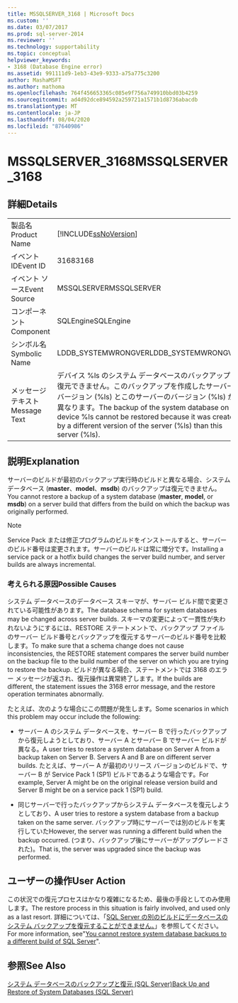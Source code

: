 ```yaml
---
title: MSSQLSERVER_3168 | Microsoft Docs
ms.custom: ''
ms.date: 03/07/2017
ms.prod: sql-server-2014
ms.reviewer: ''
ms.technology: supportability
ms.topic: conceptual
helpviewer_keywords:
- 3168 (Database Engine error)
ms.assetid: 991111d9-1eb3-43e9-9333-a75a775c3200
author: MashaMSFT
ms.author: mathoma
ms.openlocfilehash: 764f456653365c085e9f756a749910bbd03b4259
ms.sourcegitcommit: ad4d92dce894592a259721a1571b1d8736abacdb
ms.translationtype: MT
ms.contentlocale: ja-JP
ms.lasthandoff: 08/04/2020
ms.locfileid: "87640986"
---
```

# <a name="mssqlserver_3168"></a><span data-ttu-id="6af2e-102">MSSQLSERVER_3168</span><span class="sxs-lookup"><span data-stu-id="6af2e-102">MSSQLSERVER_3168</span></span>
    
## <a name="details"></a><span data-ttu-id="6af2e-103">詳細</span><span class="sxs-lookup"><span data-stu-id="6af2e-103">Details</span></span>  
  
|||  
|-|-|  
|<span data-ttu-id="6af2e-104">製品名</span><span class="sxs-lookup"><span data-stu-id="6af2e-104">Product Name</span></span>|[!INCLUDE[ssNoVersion](../../includes/ssnoversion-md.md)]|  
|<span data-ttu-id="6af2e-105">イベント ID</span><span class="sxs-lookup"><span data-stu-id="6af2e-105">Event ID</span></span>|<span data-ttu-id="6af2e-106">3168</span><span class="sxs-lookup"><span data-stu-id="6af2e-106">3168</span></span>|  
|<span data-ttu-id="6af2e-107">イベント ソース</span><span class="sxs-lookup"><span data-stu-id="6af2e-107">Event Source</span></span>|<span data-ttu-id="6af2e-108">MSSQLSERVER</span><span class="sxs-lookup"><span data-stu-id="6af2e-108">MSSQLSERVER</span></span>|  
|<span data-ttu-id="6af2e-109">コンポーネント</span><span class="sxs-lookup"><span data-stu-id="6af2e-109">Component</span></span>|<span data-ttu-id="6af2e-110">SQLEngine</span><span class="sxs-lookup"><span data-stu-id="6af2e-110">SQLEngine</span></span>|  
|<span data-ttu-id="6af2e-111">シンボル名</span><span class="sxs-lookup"><span data-stu-id="6af2e-111">Symbolic Name</span></span>|<span data-ttu-id="6af2e-112">LDDB_SYSTEMWRONGVER</span><span class="sxs-lookup"><span data-stu-id="6af2e-112">LDDB_SYSTEMWRONGVER</span></span>|  
|<span data-ttu-id="6af2e-113">メッセージ テキスト</span><span class="sxs-lookup"><span data-stu-id="6af2e-113">Message Text</span></span>|<span data-ttu-id="6af2e-114">デバイス %ls のシステム データベースのバックアップは復元できません。このバックアップを作成したサーバーのバージョン (%ls) とこのサーバーのバージョン (%ls) が異なります。</span><span class="sxs-lookup"><span data-stu-id="6af2e-114">The backup of the system database on the device %ls cannot be restored because it was created by a different version of the server (%ls) than this server (%ls).</span></span>|  
  
## <a name="explanation"></a><span data-ttu-id="6af2e-115">説明</span><span class="sxs-lookup"><span data-stu-id="6af2e-115">Explanation</span></span>  
 <span data-ttu-id="6af2e-116">サーバーのビルドが最初のバックアップ実行時のビルドと異なる場合、システム データベース (**master**、**model**、**msdb**) のバックアップは復元できません。</span><span class="sxs-lookup"><span data-stu-id="6af2e-116">You cannot restore a backup of a system database (**master**, **model**, or **msdb**) on a server build that differs from the build on which the backup was originally performed.</span></span>  
  
> [!NOTE]  
>  <span data-ttu-id="6af2e-117">Service Pack または修正プログラムのビルドをインストールすると、サーバーのビルド番号は変更されます。サーバーのビルドは常に増分です。</span><span class="sxs-lookup"><span data-stu-id="6af2e-117">Installing a service pack or a hotfix build changes the server build number, and server builds are always incremental.</span></span>  
  
### <a name="possible-causes"></a><span data-ttu-id="6af2e-118">考えられる原因</span><span class="sxs-lookup"><span data-stu-id="6af2e-118">Possible Causes</span></span>  
 <span data-ttu-id="6af2e-119">システム データベースのデータベース スキーマが、サーバー ビルド間で変更されている可能性があります。</span><span class="sxs-lookup"><span data-stu-id="6af2e-119">The database schema for system databases may be changed across server builds.</span></span> <span data-ttu-id="6af2e-120">スキーマの変更によって一貫性が失われないようにするには、RESTORE ステートメントで、バックアップ ファイルのサーバー ビルド番号とバックアップを復元するサーバーのビルド番号を比較します。</span><span class="sxs-lookup"><span data-stu-id="6af2e-120">To make sure that a schema change does not cause inconsistencies, the RESTORE statement compares the server build number on the backup file to the build number of the server on which you are trying to restore the backup.</span></span> <span data-ttu-id="6af2e-121">ビルドが異なる場合、ステートメントでは 3168 のエラー メッセージが返され、復元操作は異常終了します。</span><span class="sxs-lookup"><span data-stu-id="6af2e-121">If the builds are different, the statement issues the 3168 error message, and the restore operation terminates abnormally.</span></span>  
  
 <span data-ttu-id="6af2e-122">たとえば、次のような場合にこの問題が発生します。</span><span class="sxs-lookup"><span data-stu-id="6af2e-122">Some scenarios in which this problem may occur include the following:</span></span>  
  
-   <span data-ttu-id="6af2e-123">サーバー A のシステム データベースを、サーバー B で行ったバックアップから復元しようとしており、サーバー A とサーバー B でサーバー ビルドが異なる。</span><span class="sxs-lookup"><span data-stu-id="6af2e-123">A user tries to restore a system database on Server A from a backup taken on Server B. Servers A and B are on different server builds.</span></span> <span data-ttu-id="6af2e-124">たとえば、サーバー A が最初のリリース バージョンのビルドで、サーバー B が Service Pack 1 (SP1) ビルドであるような場合です。</span><span class="sxs-lookup"><span data-stu-id="6af2e-124">For example, Server A might be on the original release version build and Server B might be on a service pack 1 (SP1) build.</span></span>  
  
-   <span data-ttu-id="6af2e-125">同じサーバーで行ったバックアップからシステム データベースを復元しようとしており、</span><span class="sxs-lookup"><span data-stu-id="6af2e-125">A user tries to restore a system database from a backup taken on the same server.</span></span> <span data-ttu-id="6af2e-126">バックアップ時にサーバーでは別のビルドを実行していた</span><span class="sxs-lookup"><span data-stu-id="6af2e-126">However, the server was running a different build when the backup occurred.</span></span> <span data-ttu-id="6af2e-127">(つまり、バックアップ後にサーバーがアップグレードされた)。</span><span class="sxs-lookup"><span data-stu-id="6af2e-127">That is, the server was upgraded since the backup was performed.</span></span>  
  
## <a name="user-action"></a><span data-ttu-id="6af2e-128">ユーザーの操作</span><span class="sxs-lookup"><span data-stu-id="6af2e-128">User Action</span></span>  
 <span data-ttu-id="6af2e-129">この状況での復元プロセスはかなり複雑になるため、最後の手段としてのみ使用します。</span><span class="sxs-lookup"><span data-stu-id="6af2e-129">The restore process in this situation is fairly involved, and used only as a last resort.</span></span> <span data-ttu-id="6af2e-130">詳細については、「[SQL Server の別のビルドにデータベースのシステム バックアップを復元することができません。](https://support.microsoft.com/kb/264474)」を参照してください。</span><span class="sxs-lookup"><span data-stu-id="6af2e-130">For more information, see"[You cannot restore system database backups to a different build of SQL Server](https://support.microsoft.com/kb/264474)".</span></span>  
  
## <a name="see-also"></a><span data-ttu-id="6af2e-131">参照</span><span class="sxs-lookup"><span data-stu-id="6af2e-131">See Also</span></span>  
 [<span data-ttu-id="6af2e-132">システム データベースのバックアップと復元 &#40;SQL Server&#41;</span><span class="sxs-lookup"><span data-stu-id="6af2e-132">Back Up and Restore of System Databases &#40;SQL Server&#41;</span></span>](../backup-restore/back-up-and-restore-of-system-databases-sql-server.md)  
  
  
